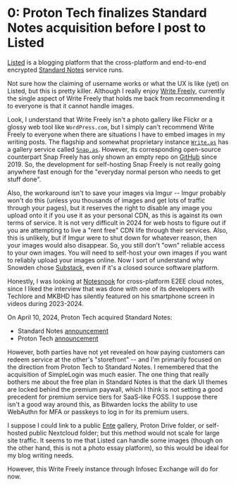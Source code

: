 # 0: Proton Tech finalizes Standard Notes acquisition before I post to Listed

[Listed](https://listed.to/) is a blogging platform that the cross-platform and end-to-end encrypted
[Standard Notes](https://standardnotes.com/) service runs.<!--more-->

Not sure how the claiming of username works or what the UX is like (yet) on Listed, but this is
pretty killer.  Although I really enjoy [Write Freely](https://writefreely.org/), currently the
single aspect of Write Freely that holds me back from recommending it to everyone is that it cannot
handle images.

Look, I understand that Write Freely isn't a photo gallery like Flickr or a glossy web tool like
`WordPress.com`, but I simply can't recommend Write Freely to everyone when there are situations I
have to embed images in my writing posts.  The flagship and somewhat proprietary instance
[`Write.as`](https://write.as/) has a gallery service called [`Snap.as`](https://snap.as/).
However, its corresponding open-source counterpart Snap Freely has only shown an empty repo on
[GitHub](https://github.com/snapfreely/) since 2019.  So, the development for self-hosting Snap
Freely is not really going anywhere fast enough for the "everyday normal person who needs to get
stuff done".

Also, the workaround isn't to save your images via Imgur -- Imgur probably won't do this (unless you
thousands of images and get lots of traffic through your pages), but it reserves the right to
disable any image you upload onto it if you use it as your personal CDN, as this is against its own
terms of service.  It is not very difficult in 2024 for web hosts to figure out if you are
attempting to live a "rent free" CDN life through their services.  Also, this is unlikely, but if
Imgur were to shut down for whatever reason, then your images would also disappear.  So, you still
don't "own" reliable access to your own images.  You will need to self-host your own images if you
want to reliably upload your images online.  Now I sort of understand why Snowden chose
[Substack](https://en.wikipedia.org/wiki/Substack), even if it's a closed source software platform.

Honestly, I was looking at [Notesnook](https://notesnook.com/) for cross-platform E2EE cloud notes,
since I liked the interview that was done with one of its developers with Techlore and MKBHD has
silently featured on his smartphone screen in videos during 2023-2024.

On April 10, 2024, Proton Tech acquired Standard Notes:
* Standard Notes [announcement](https://standardnotes.com/blog/joining-forces-with-proton)
* Proton Tech [announcement](https://proton.me/blog/proton-standard-notes-join-forces)

However, both parties have not yet revealed on how paying customers can redeem service at the
other's "storefront" -- and I'm primarily focused on the direction from Proton Tech to Standard
Notes.  I remembered that the acquisition of SimpleLogin was much easier.  The one thing that really
bothers me about the free plan in Standard Notes is that the dark UI themes are locked behind the
premium paywall, which I think is not setting a good precedent for premium service tiers for
SaaS-like FOSS.  I suppose there isn't a good way around this, as Bitwarden locks the ability to use
WebAuthn for MFA or passkeys to log in for its premium users.

I suppose I could link to a public [Ente](https://ente.io/) gallery, Proton Drive folder, or
self-hosted public Nextcloud folder; but this method would not scale for large site traffic.  It
seems to me that Listed can handle some images (though on the other hand, this is not a photo essay
platform), so this would be ideal for my blog writing needs.

However, this Write Freely instance through Infosec Exchange will do for now.

